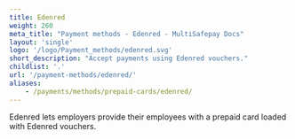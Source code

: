 ```yaml
---
title: Edenred
weight: 260
meta_title: "Payment methods - Edenred - MultiSafepay Docs"
layout: 'single'
logo: '/logo/Payment_methods/edenred.svg'
short_description: "Accept payments using Edenred vouchers."
childlist: '.'
url: '/payment-methods/edenred/'
aliases:
    - /payments/methods/prepaid-cards/edenred/
---
```


Edenred lets employers provide their employees with a prepaid card loaded with Edenred vouchers.